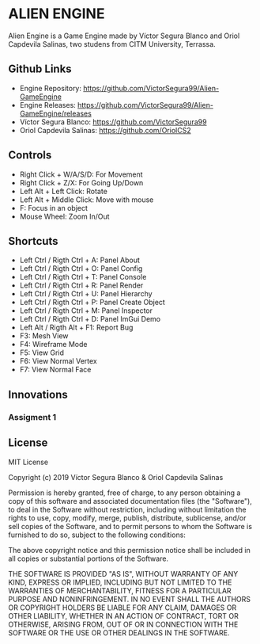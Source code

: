 # ALIEN ENGINE

Alien Engine is a Game Engine made by Víctor Segura Blanco and Oriol Capdevila Salinas, two studens from CITM University, Terrassa.

## Github Links

* Engine Repository: https://github.com/VictorSegura99/Alien-GameEngine
* Engine Releases: https://github.com/VictorSegura99/Alien-GameEngine/releases
* Víctor Segura Blanco: https://github.com/VictorSegura99
* Oriol Capdevila Salinas: https://github.com/OriolCS2

## Controls

* Right Click + W/A/S/D: For Movement
* Right Click + Z/X: For Going Up/Down
* Left Alt + Left Click: Rotate
* Left Alt + Middle Click: Move with mouse
* F: Focus in an object
* Mouse Wheel: Zoom In/Out

## Shortcuts

* Left Ctrl / Rigth Ctrl + A: Panel About
* Left Ctrl / Rigth Ctrl + O: Panel Config
* Left Ctrl / Rigth Ctrl + T: Panel Console
* Left Ctrl / Rigth Ctrl + R: Panel Render
* Left Ctrl / Rigth Ctrl + U: Panel Hierarchy
* Left Ctrl / Rigth Ctrl + P: Panel Create Object
* Left Ctrl / Rigth Ctrl + M: Panel Inspector
* Left Ctrl / Rigth Ctrl + D: Panel ImGui Demo
* Left Alt / Rigth Alt + F1: Report Bug
* F3: Mesh View
* F4: Wireframe Mode
* F5: View Grid
* F6: View Normal Vertex
* F7: View Normal Face

## Innovations

### Assigment 1

## License

MIT License

Copyright (c) 2019 Víctor Segura Blanco & Oriol Capdevila Salinas

Permission is hereby granted, free of charge, to any person obtaining a copy
of this software and associated documentation files (the "Software"), to deal
in the Software without restriction, including without limitation the rights
to use, copy, modify, merge, publish, distribute, sublicense, and/or sell
copies of the Software, and to permit persons to whom the Software is
furnished to do so, subject to the following conditions:

The above copyright notice and this permission notice shall be included in all
copies or substantial portions of the Software.

THE SOFTWARE IS PROVIDED "AS IS", WITHOUT WARRANTY OF ANY KIND, EXPRESS OR
IMPLIED, INCLUDING BUT NOT LIMITED TO THE WARRANTIES OF MERCHANTABILITY,
FITNESS FOR A PARTICULAR PURPOSE AND NONINFRINGEMENT. IN NO EVENT SHALL THE
AUTHORS OR COPYRIGHT HOLDERS BE LIABLE FOR ANY CLAIM, DAMAGES OR OTHER
LIABILITY, WHETHER IN AN ACTION OF CONTRACT, TORT OR OTHERWISE, ARISING FROM,
OUT OF OR IN CONNECTION WITH THE SOFTWARE OR THE USE OR OTHER DEALINGS IN THE
SOFTWARE.